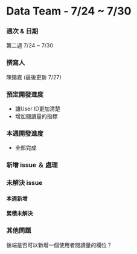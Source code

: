 # Data Team - 7/24 ~ 7/30

### 週次 & 日期

第二週 7/24 ~ 7/30

### 撰寫人

陳鍇嘉 (最後更新 7/27)

### 預定開發進度

+ 讓User ID更加清楚
+ 增加閱讀量的指標

### 本週開發進度

+ 全部完成

### 新增 issue ＆ 處理

### 未解決 issue

#### 本週新增

#### 累積未解決

### 其他問題

後端是否可以新增一個使用者閱讀量的欄位？